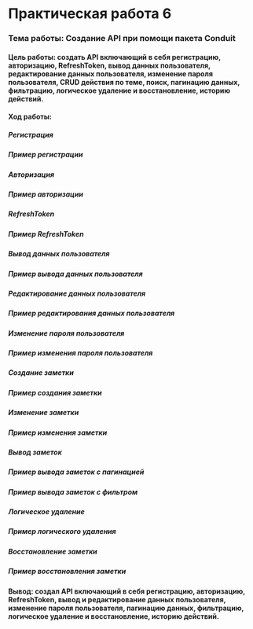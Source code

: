 # Практическая работа 6
### Тема работы: Создание API при помощи пакета Conduit
#### Цель работы: создать API  включающий в себя регистрацию, авторизацию, RefreshToken, вывод данных пользователя, редактирование данных пользователя, изменение пароля пользователя,  CRUD действия по теме, поиск, пагинацию данных, фильтрацию, логическое удаление и восстановление, историю действий.

#### Ход работы: 

##### Регистрация</br>



##### Пример регистрации</br>



##### Авторизация</br>



##### Пример авторизации</br>



##### RefreshToken</br>



##### Пример RefreshToken</br>



##### Вывод данных пользователя</br>



##### Пример вывода данных пользователя</br>



##### Редактирование данных пользователя</br>



##### Пример редактирования данных пользователя</br>



##### Изменение пароля пользователя</br>



##### Пример изменения пароля пользователя</br>



##### Создание заметки</br>



##### Пример создания заметки</br>



##### Изменение заметки </br>



##### Пример изменения заметки</br>



##### Вывод заметок</br>



##### Пример вывода заметок c пагинацией</br>



##### Пример вывода заметок с фильтром</br>



##### Логическое удаление </br>



##### Пример логического удаления</br>



##### Восстановление заметки</br>



##### Пример восстановления заметки</br>



#### Вывод: создал API включающий в себя регистрацию, авторизацию, RefreshToken, вывод и редактирование данных пользователя, изменение пароля пользователя, пагинацию данных, фильтрацию, логическое удаление и восстановление, историю действий.

